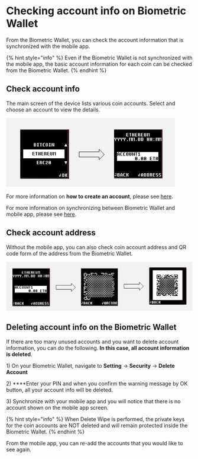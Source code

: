 # Checking account info on Biometric Wallet

From the Biometric Wallet, you can check the account information that is synchronized with the mobile app.

{% hint style="info" %}
Even if the Biometric Wallet is not synchronized with the mobile app, the basic account information for each coin can be checked from the Biometric Wallet.
{% endhint %}

## Check account info

The main screen of the device lists various coin accounts. Select and choose an account to view the details.

![](../.gitbook/assets/image%20%2828%29.png)

For more information on **how to create an account**, please see [here](https://app.gitbook.com/@dcentwallet/s/userguide/~/drafts/-M5_Ki1mqW-3bIz0qsbC/mobile-app/create-account/@drafts).

For more information on synchronizing between Biometric Wallet and mobile app, please see [here](https://app.gitbook.com/@dcentwallet/s/userguide/~/drafts/-M5f_xELUeAYlf4Fxqwo/biometric-wallet/synch-with-app/@drafts).

## Check account address

Without the mobile app, you can also check coin account address and QR code form of the address from the Biometric Wallet.

![](../.gitbook/assets/image%20%28158%29.png)

## Deleting account info on the Biometric Wallet

If there are too many unused accounts and you want to delete account information, you can do the following. **In this case, all account information is deleted**.  
  
1\) On your Biometric Wallet, navigate to **Setting** -&gt; **Security** -&gt; **Delete Account**

2\) ****Enter your PIN and when you confirm the warning message by OK button, all your account info will be deleted.  
  
3\) Synchronize with your mobile app and you will notice that there is no account shown on the mobile app screen.

{% hint style="info" %}
When Delete Wipe is performed, the private keys for the coin accounts are NOT deleted and will remain protected inside the Biometric Wallet. 
{% endhint %}

From the mobile app, you can re-add the accounts that you would like to see again.

